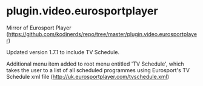 # plugin.video.eurosportplayer
Mirror of Eurosport Player (https://github.com/kodinerds/repo/tree/master/plugin.video.eurosportplayer)

Updated version 1.7.1 to include TV Schedule.

Additional menu item added to root menu entitled 'TV Schedule', which takes the user to a list of all scheduled programmes using Eurosport's TV Schedule xml file (http://uk.eurosportplayer.com/tvschedule.xml)
